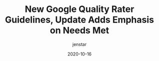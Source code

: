 ---
author: jenstar
date: 2020-10-16
publisher: thesempost
tags:
  - seo
  - quality
target_url: http://www.thesempost.com/new-google-quality-rater-guidelines-update-adds-emphasis-needs-met/
title: New Google Quality Rater Guidelines, Update Adds Emphasis on Needs Met
---
